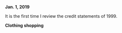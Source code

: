 **Jan. 1, 2019** <br>

It is the first time I review the credit statements of 1999. <br>

**Clothing shopping**<br>

